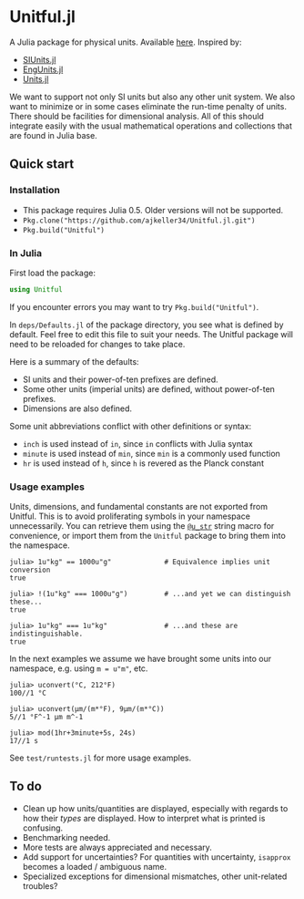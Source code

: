


<a id='Unitful.jl-1'></a>

# Unitful.jl


A Julia package for physical units. Available [here](https://github.com/ajkeller34/Unitful.jl). Inspired by:


  * [SIUnits.jl](https://github.com/keno/SIUnits.jl)
  * [EngUnits.jl](https://github.com/dhoegh/EngUnits.jl)
  * [Units.jl](https://github.com/timholy/Units.jl)


We want to support not only SI units but also any other unit system. We also want to minimize or in some cases eliminate the run-time penalty of units. There should be facilities for dimensional analysis. All of this should integrate easily with the usual mathematical operations and collections that are found in Julia base.


<a id='Quick-start-1'></a>

## Quick start


<a id='Installation-1'></a>

### Installation


  * This package requires Julia 0.5. Older versions will not be supported.
  * `Pkg.clone("https://github.com/ajkeller34/Unitful.jl.git")`
  * `Pkg.build("Unitful")`


<a id='In-Julia-1'></a>

### In Julia


First load the package:


```jl
using Unitful
```


If you encounter errors you may want to try `Pkg.build("Unitful")`.


In `deps/Defaults.jl` of the package directory, you see what is defined by default. Feel free to edit this file to suit your needs. The Unitful package will need to be reloaded for changes to take place.


Here is a summary of the defaults:


  * SI units and their power-of-ten prefixes are defined.
  * Some other units (imperial units) are defined, without power-of-ten prefixes.
  * Dimensions are also defined.


Some unit abbreviations conflict with other definitions or syntax:


  * `inch` is used instead of `in`, since `in` conflicts with Julia syntax
  * `minute` is used instead of `min`, since `min` is a commonly used function
  * `hr` is used instead of `h`, since `h` is revered as the Planck constant


<a id='Usage-examples-1'></a>

### Usage examples


Units, dimensions, and fundamental constants are not exported from Unitful. This is to avoid proliferating symbols in your namespace unnecessarily. You can retrieve them using the [`@u_str`](manipulations.md#Unitful.@u_str) string macro for convenience, or import them from the `Unitful` package to bring them into the namespace.




```jlcon
julia> 1u"kg" == 1000u"g"             # Equivalence implies unit conversion
true

julia> !(1u"kg" === 1000u"g")         # ...and yet we can distinguish these...
true

julia> 1u"kg" === 1u"kg"              # ...and these are indistinguishable.
true
```


In the next examples we assume we have brought some units into our namespace, e.g. using `m = u"m"`, etc.


```jlcon
julia> uconvert(°C, 212°F)
100//1 °C

julia> uconvert(μm/(m*°F), 9μm/(m*°C))
5//1 °F^-1 μm m^-1

julia> mod(1hr+3minute+5s, 24s)
17//1 s
```


See `test/runtests.jl` for more usage examples.


<a id='To-do-1'></a>

## To do


  * Clean up how units/quantities are displayed, especially with regards to how their *types* are displayed. How to interpret what is printed is confusing.
  * Benchmarking needed.
  * More tests are always appreciated and necessary.
  * Add support for uncertainties? For quantities with uncertainty, `isapprox` becomes a loaded / ambiguous name.
  * Specialized exceptions for dimensional mismatches, other unit-related troubles?

